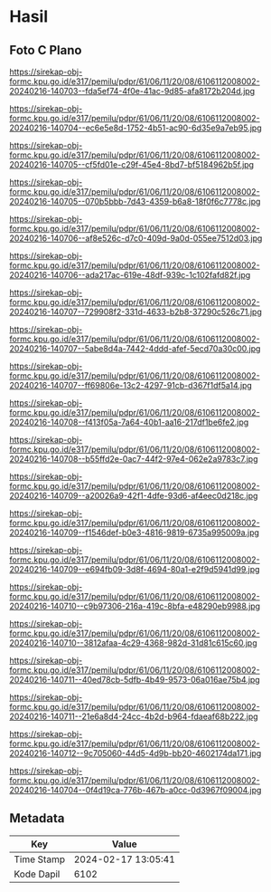 # Hasil

## Foto C Plano

https://sirekap-obj-formc.kpu.go.id/e317/pemilu/pdpr/61/06/11/20/08/6106112008002-20240216-140703--fda5ef74-4f0e-41ac-9d85-afa8172b204d.jpg

https://sirekap-obj-formc.kpu.go.id/e317/pemilu/pdpr/61/06/11/20/08/6106112008002-20240216-140704--ec6e5e8d-1752-4b51-ac90-6d35e9a7eb95.jpg

https://sirekap-obj-formc.kpu.go.id/e317/pemilu/pdpr/61/06/11/20/08/6106112008002-20240216-140705--cf5fd01e-c29f-45e4-8bd7-bf5184962b5f.jpg

https://sirekap-obj-formc.kpu.go.id/e317/pemilu/pdpr/61/06/11/20/08/6106112008002-20240216-140705--070b5bbb-7d43-4359-b6a8-18f0f6c7778c.jpg

https://sirekap-obj-formc.kpu.go.id/e317/pemilu/pdpr/61/06/11/20/08/6106112008002-20240216-140706--af8e526c-d7c0-409d-9a0d-055ee7512d03.jpg

https://sirekap-obj-formc.kpu.go.id/e317/pemilu/pdpr/61/06/11/20/08/6106112008002-20240216-140706--ada217ac-619e-48df-939c-1c102fafd82f.jpg

https://sirekap-obj-formc.kpu.go.id/e317/pemilu/pdpr/61/06/11/20/08/6106112008002-20240216-140707--729908f2-331d-4633-b2b8-37290c526c71.jpg

https://sirekap-obj-formc.kpu.go.id/e317/pemilu/pdpr/61/06/11/20/08/6106112008002-20240216-140707--5abe8d4a-7442-4ddd-afef-5ecd70a30c00.jpg

https://sirekap-obj-formc.kpu.go.id/e317/pemilu/pdpr/61/06/11/20/08/6106112008002-20240216-140707--ff69806e-13c2-4297-91cb-d367f1df5a14.jpg

https://sirekap-obj-formc.kpu.go.id/e317/pemilu/pdpr/61/06/11/20/08/6106112008002-20240216-140708--f413f05a-7a64-40b1-aa16-217df1be6fe2.jpg

https://sirekap-obj-formc.kpu.go.id/e317/pemilu/pdpr/61/06/11/20/08/6106112008002-20240216-140708--b55ffd2e-0ac7-44f2-97e4-062e2a9783c7.jpg

https://sirekap-obj-formc.kpu.go.id/e317/pemilu/pdpr/61/06/11/20/08/6106112008002-20240216-140709--a20026a9-42f1-4dfe-93d6-af4eec0d218c.jpg

https://sirekap-obj-formc.kpu.go.id/e317/pemilu/pdpr/61/06/11/20/08/6106112008002-20240216-140709--f1546def-b0e3-4816-9819-6735a995009a.jpg

https://sirekap-obj-formc.kpu.go.id/e317/pemilu/pdpr/61/06/11/20/08/6106112008002-20240216-140709--e694fb09-3d8f-4694-80a1-e2f9d5941d99.jpg

https://sirekap-obj-formc.kpu.go.id/e317/pemilu/pdpr/61/06/11/20/08/6106112008002-20240216-140710--c9b97306-216a-419c-8bfa-e48290eb9988.jpg

https://sirekap-obj-formc.kpu.go.id/e317/pemilu/pdpr/61/06/11/20/08/6106112008002-20240216-140710--3812afaa-4c29-4368-982d-31d81c615c60.jpg

https://sirekap-obj-formc.kpu.go.id/e317/pemilu/pdpr/61/06/11/20/08/6106112008002-20240216-140711--40ed78cb-5dfb-4b49-9573-06a016ae75b4.jpg

https://sirekap-obj-formc.kpu.go.id/e317/pemilu/pdpr/61/06/11/20/08/6106112008002-20240216-140711--21e6a8d4-24cc-4b2d-b964-fdaeaf68b222.jpg

https://sirekap-obj-formc.kpu.go.id/e317/pemilu/pdpr/61/06/11/20/08/6106112008002-20240216-140712--9c705060-44d5-4d9b-bb20-4602174da171.jpg

https://sirekap-obj-formc.kpu.go.id/e317/pemilu/pdpr/61/06/11/20/08/6106112008002-20240216-140704--0f4d19ca-776b-467b-a0cc-0d3967f09004.jpg


## Metadata

| Key        | Value               |
| ---------- | ------------------- |
| Time Stamp | 2024-02-17 13:05:41 |
| Kode Dapil | 6102                |



